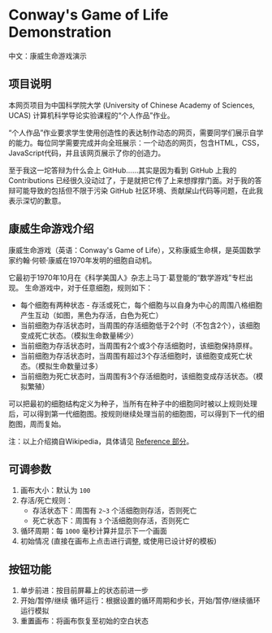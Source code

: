 # Conway's Game of Life Demonstration
中文：康威生命游戏演示

## 项目说明

本网页项目为中国科学院大学 (University of Chinese Academy of Sciences, UCAS) 计算机科学导论实验课程的“个人作品”作业。

“个人作品”作业要求学生使用创造性的表达制作动态的网页，需要同学们展示自学的能力。每位同学需要完成并向全班展示：一个动态的网页，包含HTML，CSS，JavaScript代码，并且该网页展示了你的创造力。

至于我这一坨答辩为什么会上 GitHub……其实是因为看到 GitHub 上我的 Contributions 已经很久没动过了，于是就把它传了上来想撑撑门面。对于我的答辩可能导致的包括但不限于污染 GitHub 社区环境、贡献屎山代码等问题，在此我表示深切的歉意。

## 康威生命游戏介绍

康威生命游戏（英语：Conway's Game of Life），又称康威生命棋，是英国数学家约翰·何顿·康威在1970年发明的细胞自动机。

它最初于1970年10月在《科学美国人》杂志上马丁·葛登能的“数学游戏”专栏出现。
生命游戏中，对于任意细胞，规则如下：

- 每个细胞有两种状态 - 存活或死亡，每个细胞与以自身为中心的周围八格细胞产生互动（如图，黑色为存活，白色为死亡）
- 当前细胞为存活状态时，当周围的存活细胞低于2个时（不包含2个），该细胞变成死亡状态。（模拟生命数量稀少）
- 当前细胞为存活状态时，当周围有2个或3个存活细胞时，该细胞保持原样。
- 当前细胞为存活状态时，当周围有超过3个存活细胞时，该细胞变成死亡状态。（模拟生命数量过多）
- 当前细胞为死亡状态时，当周围有3个存活细胞时，该细胞变成存活状态。（模拟繁殖）

可以把最初的细胞结构定义为种子，当所有在种子中的细胞同时被以上规则处理后，可以得到第一代细胞图。按规则继续处理当前的细胞图，可以得到下一代的细胞图，周而复始。

注：以上介绍摘自Wikipedia，具体请见 [Reference 部分](reference.html)。

## 可调参数

1. 画布大小：默认为 `100` 
2. 存活/死亡规则：
    - 存活状态下：周围有 `2~3` 个活细胞则存活，否则死亡
    - 死亡状态下：周围有 `3` 个活细胞则存活，否则死亡
3. 循环周期：每 `1000` 毫秒计算并显示下一个画面
4. 初始情况 (直接在画布上点击进行调整, 或使用已设计好的模板)

## 按钮功能

1. 单步前进：按目前屏幕上的状态前进一步
2. 开始/暂停/继续 循环运行：根据设置的循环周期和步长，开始/暂停/继续循环运行模拟
3. 重置画布：将画布恢复至初始的空白状态
